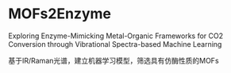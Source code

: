 # MOFs2Enzyme
Exploring Enzyme-Mimicking Metal-Organic Frameworks for CO2 Conversion through Vibrational Spectra-based Machine Learning

基于IR/Raman光谱，建立机器学习模型，筛选具有仿酶性质的MOFs

